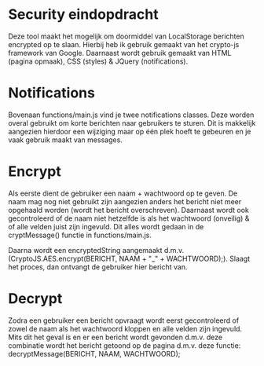 # Security eindopdracht
Deze tool maakt het mogelijk om doormiddel van LocalStorage berichten encrypted op te slaan. Hierbij heb ik gebruik gemaakt van het crypto-js framework van Google. Daarnaast wordt gebruik gemaakt van HTML (pagina opmaak), CSS (styles) & JQuery (notifications).

# Notifications
Bovenaan functions/main.js vind je twee notifications classes. Deze worden overal gebruikt om korte berichten naar gebruikers te sturen. Dit is makkelijk aangezien hierdoor een wijziging maar op één plek hoeft te gebeuren en je vaak gebruik maakt van messages.

# Encrypt
Als eerste dient de gebruiker een naam + wachtwoord op te geven. De naam mag nog niet gebruikt zijn aangezien anders het bericht niet meer opgehaald worden (wordt het bericht overschreven). Daarnaast wordt ook gecontroleerd of de naam niet hetzelfde is als het wachtwoord (onveilig) & of alle velden juist zijn ingevuld. Dit alles wordt gedaan in de cryptMessage() functie in functions/main.js.

Daarna wordt een encryptedString aangemaakt d.m.v. (CryptoJS.AES.encrypt(BERICHT, NAAM + "_" + WACHTWOORD);).
Slaagt het proces, dan ontvangt de gebruiker hier bericht van.

# Decrypt
Zodra een gebruiker een bericht opvraagt wordt eerst gecontroleerd of zowel de naam als het wachtwoord kloppen en alle velden zijn ingevuld. Mits dit het geval is en er een bericht wordt gevonden d.m.v. deze combinatie wordt het bericht getoond op de pagina d.m.v. deze functie: decryptMessage(BERICHT, NAAM, WACHTWOORD);
